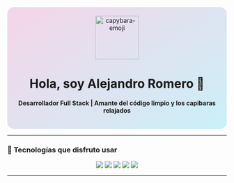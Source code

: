 <div align="center" style="padding: 20px; border-radius: 15px; background: linear-gradient(145deg, #f5d5e8, #caf0f8);">
  <img src="https://em-content.zobj.net/thumbs/120/twitter/322/hedgehog_1f994.png" width="100px" alt="capybara-emoji"> 
  <!-- Nota: No hay emoji de capibara oficial, ¡pero un erizo es igual de tierno! -->
  
  # Hola, soy Alejandro Romero 🐾
  **Desarrollador Full Stack | Amante del código limpio y los capibaras relajados**
</div>

---

### 🌱 **Tecnologías que disfruto usar**
<p align="center">
  <img src="https://img.shields.io/badge/JavaScript-FFD6E8?style=for-the-badge&logo=javascript&logoColor=black" />
  <img src="https://img.shields.io/badge/React-FFE5D9?style=for-the-badge&logo=react&logoColor=61DAFB" />
  <img src="https://img.shields.io/badge/Astro-FFE9F3?style=for-the-badge&logo=astro&logoColor=black" />
  <img src="https://img.shields.io/badge/.NET-CEE5FD?style=for-the-badge&logo=dotnet&logoColor=512BD4" />
  <img src="https://img.shields.io/badge/Tailwind-CAF0F8?style=for-the-badge&logo=tailwind-css&logoColor=06B6D4" />
</p>

---
